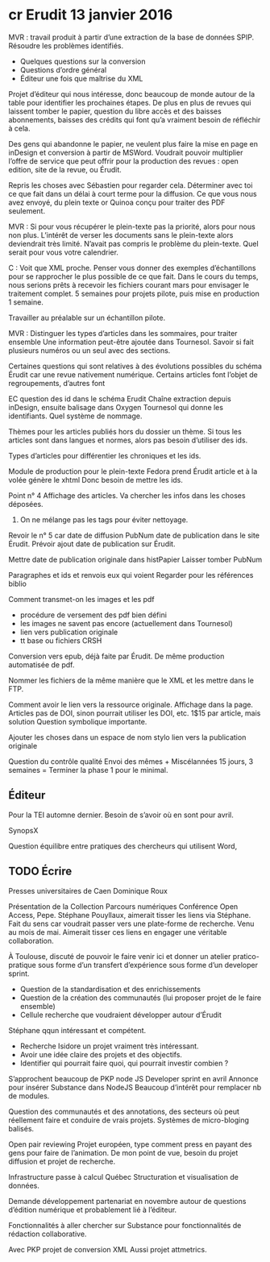 # cr Erudit 13 janvier 2016

MVR : travail produit à partir d’une extraction de la base de données SPIP. Résoudre les problèmes identifiés.
- Quelques questions sur la conversion
- Questions d’ordre général
- Éditeur une fois que maîtrise du XML

Projet d’éditeur qui nous intéresse, donc beaucoup de monde autour de la table pour identifier les prochaines étapes.
De plus en plus de revues qui laissent tomber le papier, question du libre accès et des baisses abonnements, baisses des crédits qui font qu’a vraiment besoin de réfléchir à cela.

Des gens qui abandonne le papier, ne veulent plus faire la mise en page en inDesign et conversion à partir de MSWord.
Voudrait pouvoir multiplier l’offre de service que peut offrir pour la production des revues : open edition, site de la revue, ou Érudit.

Repris les choses avec Sébastien pour regarder cela.
Déterminer avec toi ce que fait dans un délai à court terme pour la diffusion.
Ce que vous nous avez envoyé, du plein texte or Quinoa conçu pour traiter des PDF seulement.

MVR : Si pour vous récupérer le plein-texte pas la priorité, alors pour nous non plus. L’intérêt de verser les documents sans le plein-texte alors deviendrait très limité.
N’avait pas compris le problème du plein-texte.
Quel serait pour vous votre calendrier.

C : Voit que XML proche. Penser vous donner des exemples d’échantillons pour se rapprocher le plus possible de ce que fait.
Dans le cours du temps, nous serions prêts à recevoir les fichiers courant mars pour envisager le traitement complet.
5 semaines pour projets pilote, puis mise en production 1 semaine.

Travailler au préalable sur un échantillon pilote.

MVR : Distinguer les types d’articles dans les sommaires, pour traiter ensemble
Une information peut-être ajoutée dans Tournesol.
Savoir si fait plusieurs numéros ou un seul avec des sections.

Certaines questions qui sont relatives à des évolutions possibles du schéma Érudit car une revue nativement numérique. Certains articles font l’objet de regroupements, d’autres font

EC question des id dans le schéma Erudit
Chaîne
extraction depuis inDesign, ensuite balisage dans Oxygen
Tournesol qui donne les identifiants.
Quel système de nommage.

Thèmes pour les articles publiés hors du dossier un thème.
Si tous les articles sont dans langues et normes, alors pas besoin d’utiliser des ids.

Types d’articles pour différentier les chroniques et les ids.

Module de production pour le plein-texte
Fedora prend Érudit article et à la volée génère le xhtml
Donc besoin de mettre les ids.

Point n° 4
Affichage des articles.
Va chercher les infos dans les choses déposées.

1. On ne mélange pas les tags pour éviter nettoyage.

Revoir le n° 5 car date de diffusion
PubNum date de publication dans le site Érudit.
Prévoir ajout date de publication sur Érudit.

Mettre date de publication originale dans histPapier
Laisser tomber PubNum

Paragraphes et ids et renvois
eux qui voient
Regarder pour les références biblio


Comment transmet-on les images et les pdf
- procédure de versement des pdf bien défini
- les images ne savent pas encore (actuellement dans Tournesol)
- lien vers publication originale
- tt base ou fichiers CRSH


Conversion vers epub, déjà faite par Érudit.
De même production automatisée de pdf.

Nommer les fichiers de la même manière que le XML et les mettre dans le FTP.

Comment avoir le lien vers la ressource originale.
Affichage dans la page.
Articles pas de DOI, sinon pourrait utiliser les DOI, etc.
1$15 par article, mais solution
Question symbolique importante.

Ajouter les choses dans un espace de nom stylo
lien vers la publication originale

Question du contrôle qualité
Envoi des mêmes + Miscélannées
15 jours, 3 semaines
= Terminer la phase 1 pour le minimal.

## Éditeur

Pour la TEI automne dernier.
Besoin de s’avoir où en sont pour avril.

SynopsX

Question équilibre entre pratiques des chercheurs qui utilisent Word,

## TODO Écrire

Presses universitaires de Caen
Dominique Roux


Présentation de la Collection Parcours numériques
Conférence Open Access, Pepe.
Stéphane Pouyllaux, aimerait tisser les liens via Stéphane. Fait du sens car voudrait passer vers une plate-forme de recherche. Venu au mois de mai.
Aimerait tisser ces liens en engager une véritable collaboration.

À Toulouse, discuté de pouvoir le faire venir ici et donner un atelier pratico-pratique sous forme d’un transfert d’expérience sous forme d’un developer sprint.
- Question de la standardisation et des enrichissements
- Question de la création des communautés (lui proposer projet de le faire ensemble)
- Cellule recherche que voudraient développer autour d’Érudit

Stéphane qqun intéressant et compétent.
- Recherche Isidore un projet vraiment très intéressant.
- Avoir une idée claire des projets et des objectifs.
- Identifier qui pourrait faire quoi, qui pourrait investir combien ?

S’approchent beaucoup de PKP node JS
Developer sprint en avril
Annonce pour insérer Substance dans NodeJS
Beaucoup d’intérêt pour remplacer nb de modules.

Question des communautés et des annotations, des secteurs où peut réellement faire et conduire de vrais projets.
Systèmes de micro-bloging balisés.

Open pair reviewing
Projet européen, type comment press en payant des gens pour faire de l’animation.
De mon point de vue, besoin du projet diffusion et projet de recherche.

Infrastructure passe à calcul Québec
Structuration et visualisation de données.

Demande développement partenariat en novembre autour de questions d’édition numérique et probablement lié à l’éditeur.

Fonctionnalités à aller chercher sur Substance pour fonctionnalités de rédaction collaborative.


Avec PKP projet de conversion XML
Aussi projet attmetrics.
